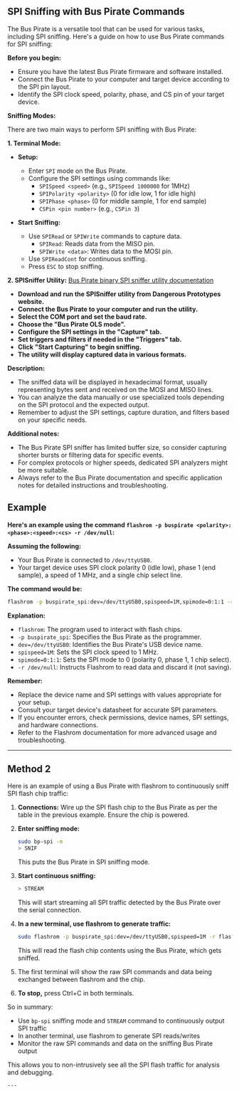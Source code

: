 
## SPI Sniffing with Bus Pirate Commands

The Bus Pirate is a versatile tool that can be used for various tasks, including SPI sniffing. Here's a guide on how to use Bus Pirate commands for SPI sniffing:

**Before you begin:**

- Ensure you have the latest Bus Pirate firmware and software installed.
- Connect the Bus Pirate to your computer and target device according to the SPI pin layout.
- Identify the SPI clock speed, polarity, phase, and CS pin of your target device.

**Sniffing Modes:**

There are two main ways to perform SPI sniffing with Bus Pirate:

**1. Terminal Mode:**

- **Setup:**
  - Enter `SPI` mode on the Bus Pirate.
  - Configure the SPI settings using commands like:
    - `SPISpeed <speed>` (e.g., `SPISpeed 1000000` for 1MHz)
    - `SPIPolarity <polarity>` (0 for idle low, 1 for idle high)
    - `SPIPhase <phase>` (0 for middle sample, 1 for end sample)
    - `CSPin <pin number>` (e.g., `CSPin 3`)

- **Start Sniffing:**
  - Use `SPIRead` or `SPIWrite` commands to capture data.
    - `SPIRead`: Reads data from the MISO pin.
    - `SPIWrite <data>`: Writes data to the MOSI pin.
  - Use `SPIReadCont` for continuous sniffing.
  - Press `ESC` to stop sniffing.

**2. SPISniffer Utility:**  [Bus Pirate binary SPI sniffer utility documentation](http://dangerousprototypes.com/docs/Bus_Pirate_binary_SPI_sniffer_utility)

- **Download and run the SPISniffer utility from Dangerous Prototypes website.**  
- **Connect the Bus Pirate to your computer and run the utility.**
- **Select the COM port and set the baud rate.**
- **Choose the "Bus Pirate OLS mode".**
- **Configure the SPI settings in the "Capture" tab.**
- **Set triggers and filters if needed in the "Triggers" tab.**
- **Click "Start Capturing" to begin sniffing.**
- **The utility will display captured data in various formats.**

**Description:**

- The sniffed data will be displayed in hexadecimal format, usually representing bytes sent and received on the MOSI and MISO lines.
- You can analyze the data manually or use specialized tools depending on the SPI protocol and the expected output.
- Remember to adjust the SPI settings, capture duration, and filters based on your specific needs.

**Additional notes:**

- The Bus Pirate SPI sniffer has limited buffer size, so consider capturing shorter bursts or filtering data for specific events.
- For complex protocols or higher speeds, dedicated SPI analyzers might be more suitable.
- Always refer to the Bus Pirate documentation and specific application notes for detailed instructions and troubleshooting.

## Example


**Here's an example using the command `flashrom -p buspirate <polarity>:<phase>:<speed>:<cs> -r /dev/null`:**

**Assuming the following:**

- Your Bus Pirate is connected to `/dev/ttyUSB0`.
- Your target device uses SPI clock polarity 0 (idle low), phase 1 (end sample), a speed of 1 MHz, and a single chip select line.

**The command would be:**

```bash
flashrom -p buspirate_spi:dev=/dev/ttyUSB0,spispeed=1M,spimode=0:1:1 -r /dev/null
```

**Explanation:**

- `flashrom`: The program used to interact with flash chips.
- `-p buspirate_spi`: Specifies the Bus Pirate as the programmer.
- `dev=/dev/ttyUSB0`: Identifies the Bus Pirate's USB device name.
- `spispeed=1M`: Sets the SPI clock speed to 1 MHz.
- `spimode=0:1:1`: Sets the SPI mode to 0 (polarity 0, phase 1, 1 chip select).
- `-r /dev/null`: Instructs Flashrom to read data and discard it (not saving).

**Remember:**

- Replace the device name and SPI settings with values appropriate for your setup.
- Consult your target device's datasheet for accurate SPI parameters.
- If you encounter errors, check permissions, device names, SPI settings, and hardware connections.
- Refer to the Flashrom documentation for more advanced usage and troubleshooting.

---

## Method 2

Here is an example of using a Bus Pirate with flashrom to continuously sniff SPI flash chip traffic:

1. **Connections:** Wire up the SPI flash chip to the Bus Pirate as per the table in the previous example. Ensure the chip is powered.

2. **Enter sniffing mode:**

   ```bash
   sudo bp-spi -m  
   > SNIF
   ```

   This puts the Bus Pirate in SPI sniffing mode.

3. **Start continuous sniffing:**

   ```bash
   > STREAM
   ```

   This will start streaming all SPI traffic detected by the Bus Pirate over the serial connection.

4. **In a new terminal, use flashrom to generate traffic:**

   ```bash
   sudo flashrom -p buspirate_spi:dev=/dev/ttyUSB0,spispeed=1M -r flash.dump
   ```

   This will read the flash chip contents using the Bus Pirate, which gets sniffed.

5. The first terminal will show the raw SPI commands and data being exchanged between flashrom and the chip.

6. **To stop,** press Ctrl+C in both terminals. 

So in summary:

- Use `bp-spi` sniffing mode and `STREAM` command to continuously output SPI traffic
- In another terminal, use flashrom to generate SPI reads/writes 
- Monitor the raw SPI commands and data on the sniffing Bus Pirate output

This allows you to non-intrusively see all the SPI flash traffic for analysis and debugging.
```
---

